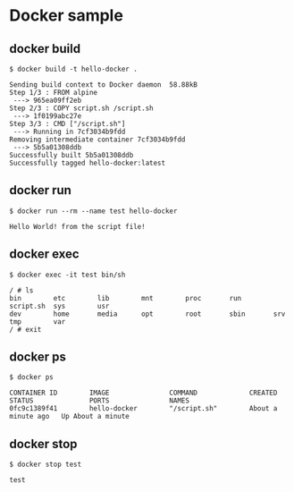 # Docker sample

## docker build
```
$ docker build -t hello-docker .
```
```
Sending build context to Docker daemon  58.88kB
Step 1/3 : FROM alpine
 ---> 965ea09ff2eb
Step 2/3 : COPY script.sh /script.sh
 ---> 1f0199abc27e
Step 3/3 : CMD ["/script.sh"]
 ---> Running in 7cf3034b9fdd
Removing intermediate container 7cf3034b9fdd
 ---> 5b5a01308ddb
Successfully built 5b5a01308ddb
Successfully tagged hello-docker:latest
```

## docker run

```
$ docker run --rm --name test hello-docker
```
```
Hello World! from the script file!
```

## docker exec

```
$ docker exec -it test bin/sh
```
```
/ # ls
bin        etc        lib        mnt        proc       run        script.sh  sys        usr
dev        home       media      opt        root       sbin       srv        tmp        var
/ # exit
```

## docker ps
```
$ docker ps
```
```
CONTAINER ID        IMAGE               COMMAND             CREATED              STATUS              PORTS               NAMES
0fc9c1389f41        hello-docker        "/script.sh"        About a minute ago   Up About a minute  
```

## docker stop
```
$ docker stop test
```
```
test
```
